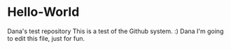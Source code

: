 # Hello-World
Dana's test repository
This is a test of the Github system. 
:)
Dana
I'm going to edit this file, just for fun.
